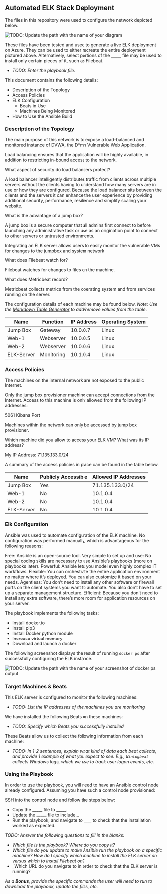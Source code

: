 ## Automated ELK Stack Deployment

The files in this repository were used to configure the network depicted below.

![TODO: Update the path with the name of your diagram](images/diagram_filename.png)

These files have been tested and used to generate a live ELK deployment on Azure. They can be used to either recreate the entire deployment pictured above. Alternatively, select portions of the _____ file may be used to install only certain pieces of it, such as Filebeat.

  - _TODO: Enter the playbook file._

This document contains the following details:
- Description of the Topology
- Access Policies
- ELK Configuration
  - Beats in Use
  - Machines Being Monitored
- How to Use the Ansible Build


### Description of the Topology

The main purpose of this network is to expose a load-balanced and monitored instance of DVWA, the D*mn Vulnerable Web Application.

Load balancing ensures that the application will be highly available, in addition to restricting in-bound access to the network.

What aspect of security do load balancers protect? 

A load balancer intelligently distributes traffic from clients across multiple servers without the clients having to understand how many servers are in use or how they are configured. Because the load balancer sits between the clients and the servers it can enhance the user experience by providing additional security, performance, resilience and simplify scaling your website.

What is the advantage of a jump box?

A jump box is a secure computer that all admins first connect to before launching any administrative task or use as an origination point to connect to other servers or untrusted environments.

Integrating an ELK server allows users to easily monitor the vulnerable VMs for changes to the jumpbox and system network

What does Filebeat watch for?

Filebeat watches for changes to files on the machine.

What does Metricbeat record?

Metricbeat collects metrics from the operating system and from services running on the server.

The configuration details of each machine may be found below.
_Note: Use the [Markdown Table Generator](http://www.tablesgenerator.com/markdown_tables) to add/remove values from the table_.

| Name       | Function   | IP Address | Operating System |
|------------|------------|------------|------------------|
| Jump Box   | Gateway    | 10.0.0.7   | Linux            |
| Web-1      | Webserver  | 10.0.0.5   | Linux            |
| Web-2      | Webserver  | 10.0.0.6   | Linux            |
| ELK-Server | Monitoring | 10.1.0.4   | Linux            |

### Access Policies

The machines on the internal network are not exposed to the public Internet. 

Only the jump box provisioner machine can accept connections from the Internet. Access to this machine is only allowed from the following IP addresses:

5061 Kibana Port

Machines within the network can only be accessed by jump box provisioner.

Which machine did you allow to access your ELK VM? What was its IP address?

My IP Address: 71.135.133.0/24

A summary of the access policies in place can be found in the table below.

| Name       | Publicly Accessible | Allowed IP Addresses |
|------------|---------------------|----------------------|
| Jump Box   | Yes                 | 71.135.133.0/24      |
| Web-1      | No                  | 10.1.0.4             |
| Web-2      | No                  | 10.1.0.4             |
| ELK-Server | No                  | 10.1.0.4             |


### Elk Configuration

Ansible was used to automate configuration of the ELK machine. No configuration was performed manually, which is advantageous for the following reasons:

Free: Ansible is an open-source tool.
Very simple to set up and use: No special coding skills are necessary to use Ansible’s playbooks (more on playbooks later).
Powerful: Ansible lets you model even highly complex IT workflows.
Flexible: You can orchestrate the entire application environment no matter where it’s deployed. You can also customize it based on your needs.
Agentless: You don’t need to install any other software or firewall ports on the client systems you want to automate. You also don’t have to set up a separate management structure.
Efficient: Because you don’t need to install any extra software, there’s more room for application resources on your server.

The playbook implements the following tasks:

- Install docker.io
- Install pip3
- Install Docker python module
- Increase virtual memory
- Download and launch a docker

The following screenshot displays the result of running `docker ps` after successfully configuring the ELK instance.

![TODO: Update the path with the name of your screenshot of docker ps output](images/docker_ps_output.png)

### Target Machines & Beats
This ELK server is configured to monitor the following machines:
- _TODO: List the IP addresses of the machines you are monitoring_

We have installed the following Beats on these machines:
- _TODO: Specify which Beats you successfully installed_

These Beats allow us to collect the following information from each machine:
- _TODO: In 1-2 sentences, explain what kind of data each beat collects, and provide 1 example of what you expect to see. E.g., `Winlogbeat` collects Windows logs, which we use to track user logon events, etc._

### Using the Playbook
In order to use the playbook, you will need to have an Ansible control node already configured. Assuming you have such a control node provisioned: 

SSH into the control node and follow the steps below:
- Copy the _____ file to _____.
- Update the _____ file to include...
- Run the playbook, and navigate to ____ to check that the installation worked as expected.

_TODO: Answer the following questions to fill in the blanks:_
- _Which file is the playbook? Where do you copy it?_
- _Which file do you update to make Ansible run the playbook on a specific machine? How do I specify which machine to install the ELK server on versus which to install Filebeat on?_
- _Which URL do you navigate to in order to check that the ELK server is running?

_As a **Bonus**, provide the specific commands the user will need to run to download the playbook, update the files, etc._
